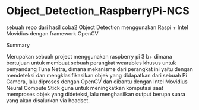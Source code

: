 # Object_Detection_RaspberryPi-NCS
sebuah repo dari hasil coba2 Object Detection menggunakan Raspi + Intel Movidius dengan framework OpenCV

Summary

Merupakan sebuah project menggunakan raspberry pi 3 b+ dimana bertujuan untuk membuat sebuah perangkat wearables khusus untuk penyandang Tuna Netra, dimana mekanisme dari perangkat ini yaitu dengan mendeteksi dan mengklasifikasikan objek yang didapatkan dari sebuah Pi Camera, lalu diproses dengan OpenCV dan dibantu dengan Intel Movidius Neural Compute Stick guna untuk meningkatkan komputasi saat memproses objek yang dideteksi, lalu menghasilkan output berupa suara yang akan disalurkan via headset.
